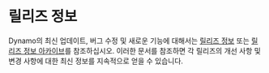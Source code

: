 # 릴리즈 정보

Dynamo의 최신 업데이트, 버그 수정 및 새로운 기능에 대해서는 [릴리즈 정보](https://github.com/DynamoDS/Dynamo/wiki/Release-Notes) 또는 [릴리즈 정보 아카이브](https://github.com/DynamoDS/Dynamo/wiki/Release-Notes-Archive)를 참조하십시오. 이러한 문서를 참조하면 각 릴리즈의 개선 사항 및 변경 사항에 대한 최신 정보를 지속적으로 얻을 수 있습니다.